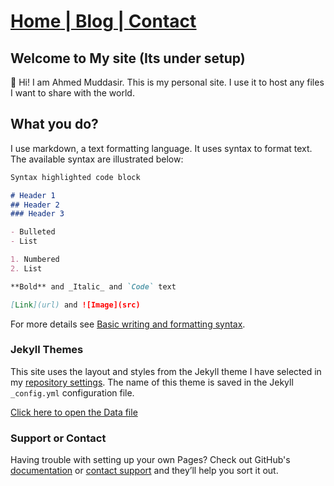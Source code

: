 # <u>[Home](https://viaahmed.github.io) | [Blog](https://viaahmed.github.io/blog.html) | [Contact](https://viaahmed.github.io)</u>

## Welcome to My site (Its under setup)

👋 Hi!
I am Ahmed Muddasir.
This is my personal site. I use it to host any files I want to share with the world. 

## What you do?
I use markdown, a text formatting language. It uses syntax to format text. The available syntax are illustrated below:

```markdown
Syntax highlighted code block

# Header 1
## Header 2
### Header 3

- Bulleted
- List

1. Numbered
2. List

**Bold** and _Italic_ and `Code` text

[Link](url) and ![Image](src)
```

For more details see [Basic writing and formatting syntax](https://docs.github.com/en/github/writing-on-github/getting-started-with-writing-and-formatting-on-github/basic-writing-and-formatting-syntax).

### Jekyll Themes

This site uses the layout and styles from the Jekyll theme I have selected in my [repository settings](https://github.com/viaahmed/viaahmed.github.io/settings/pages). The name of this theme is saved in the Jekyll `_config.yml` configuration file.

[Click here to open the Data file](https://docs.google.com/spreadsheets/d/1vhnYmZqUm13jyKrW3mx6O2RlUMeT37wQ8kxJc18T8qk/edit?usp=sharing)

### Support or Contact

Having trouble with setting up your own Pages? Check out GitHub's [documentation](https://docs.github.com/categories/github-pages-basics/) or [contact support](https://support.github.com/contact) and they’ll help you sort it out.

